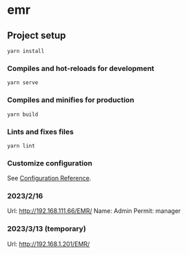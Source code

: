 # emr

## Project setup
```
yarn install
```

### Compiles and hot-reloads for development
```
yarn serve
```

### Compiles and minifies for production
```
yarn build
```

### Lints and fixes files
```
yarn lint
```

### Customize configuration
See [Configuration Reference](https://cli.vuejs.org/config/).

### 2023/2/16
Url: http://192.168.111.66/EMR/
Name: Admin
Permit: manager

### 2023/3/13 (temporary)
Url: http://192.168.1.201/EMR/